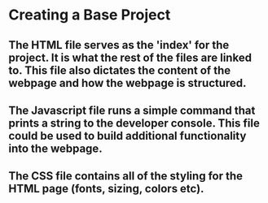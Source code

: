 # Creating a Base Project

## The HTML file serves as the 'index' for the project. It is what the rest of the files are linked to. This file also dictates the content of the webpage and how the webpage is structured. 

## The Javascript file runs a simple command that prints a string to the developer console. This file could be used to build additional functionality into the webpage.

## The CSS file contains all of the styling for the HTML page (fonts, sizing, colors etc).